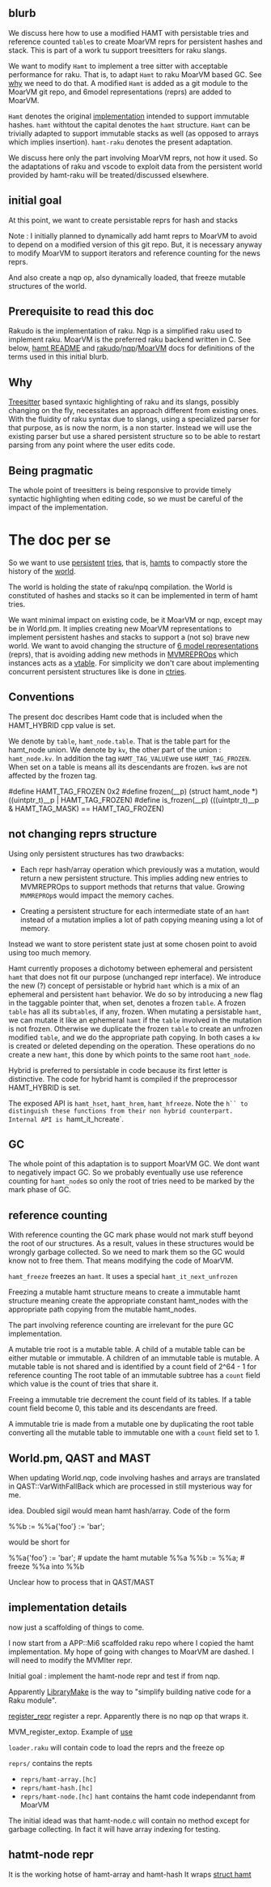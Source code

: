 ## blurb

We discuss here how to use a modified HAMT with persistable tries and reference
counted `table`s to create MoarVM reprs for persistent hashes and stack.
This is part of a work tu support treesitters for raku slangs.


We want to modify `Hamt` to implement a tree sitter with acceptable
performance for raku. That is, to adapt `Hamt` to raku MoarVM based GC. See
[why](#why) we need to do that. A modified `Hamt` is added as a git module to the
MoarVM git repo, and 6model representations (reprs) are added to MoarVM.

`Hamt` denotes the original [implementation](https://github.com/mkirchner/hamt)
intended to support immutable hashes. `hamt` withtout the capital denotes the
`hamt` structure. `Hamt` can be trivially adapted to support immutable stacks
as well (as opposed to arrays which implies insertion). `hamt-raku` denotes the
present adaptation.

We discuss here only the part involving MoarVM reprs, not how it used. So the
adaptations of raku and vscode to exploit data from the persistent world
provided by hamt-raku will be treated/discussed elsewhere.

## initial goal

At this point, we want to create persistable reprs for hash and stacks

Note : I initially planned to dynamically add hamt reprs to MoarVM to avoid to
depend on a modified version of this git repo. But, it is necessary anyway to
modify MoarVM to support iterators and reference counting for the news reprs.

And also create a nqp op, also dynamically loaded, that
freeze mutable structures of the world. 

## Prerequisite to read this doc

Rakudo is the implementation of raku. Nqp is a simplified raku used to
implement raku. MoarVM is the preferred raku backend written in C. See below,
[hamt README](https://github.com/mkirchner/hamt/blob/main/README.md) and
[rakudo](https://github.com/rakudo/rakudo/tree/main/docs)/[nqp](https://github.com/Raku/nqp/tree/main/docs)/[MoarVM](https://github.com/MoarVM/MoarVM/tree/main/docs)
docs for definitions of the terms used in this initial blurb.


## Why

[Treesitter](https://en.wikipedia.org/wiki/Tree-sitter_(parser_generator))
based syntaxic highlighting of raku and its slangs, possibly changing on the
fly, necessitates an approach different from existing ones. With the fluidity
of raku syntax due to slangs, using a specialized parser for that purpose, as
is now the norm, is a non starter. Instead we will use the existing parser but
use a shared persistent structure so to be able to restart parsing from any
point where the user edits code.

## Being pragmatic

The whole point of treesitters is being responsive to provide timely syntactic
highlighting when editing code, so we must be careful of the impact of the
implementation.

# The doc per se

So we want to use
[persistent](https://en.wikipedia.org/wiki/Persistent_data_structure)
[tries](https://en.wikipedia.org/wiki/Trie), that is,
[hamts](https://en.wikipedia.org/wiki/Hash_array_mapped_trie) to compactly
store the history of the
[world](https://github.com/Raku/nqp/blob/main/src/NQP/World.nqp).

The world is holding the state of raku/npq compilation. the World is
constituted of hashes and stacks so it can be implemented in term of hamt
tries. 

We want minimal impact on existing code, be it MoarVM or nqp, except may be in
World.pm. It implies creating new MoarVM representations to implement
persistent hashes and stacks to support a (not so) brave new world. We want to
avoid changing the structure of [6 model
representations](https://github.com/Raku/nqp/blob/main/docs/6model/overview.markdown#representations)
(reprs), that is avoiding adding new methods in
[MVMREPROps](https://github.com/MoarVM/MoarVM/blob/8c413c4f0ce0fed7c2accf92db496112c205a206/src/6model/6model.h#L561)
which instances acts as a
[vtable](https://en.wikipedia.org/wiki/Dispatch_table). For simplicity we don't
care about implementing concurrent persistent structures like is done in
[ctries](https://en.wikipedia.org/wiki/Ctrie).


##  Conventions

The present doc describes Hamt code that is included when the HAMT_HYBRID cpp value is set.

We denote by `table`, `hamt_node.table`. That is the table part for the
hamt_node union. We denote by `kv`, the other part of the union :
`hamt_node.kv`. In addition the tag `HAMT_TAG_VALUE`we use `HAMT_TAG_FROZEN`.
When set on a table is means all its descendants are frozen. `kw`s are not
affected by the frozen tag.

  #define HAMT_TAG_FROZEN 0x2
  #define frozen(__p) (struct hamt_node *)((uintptr_t)__p | HAMT_TAG_FROZEN)
  #define is_frozen(__p) (((uintptr_t)__p & HAMT_TAG_MASK) == HAMT_TAG_FROZEN)




## not changing reprs structure

Using only persistent structures has two drawbacks:

* Each repr hash/array operation which previously was a mutation, would return a new
persistent structure. This implies adding new entries to MVMREPROps to support
methods that returns that value. Growing `MVMREPROp`s would impact the memory
caches. 

* Creating a persistent structure for each intermediate state of an
`hamt` instead of a mutation implies a lot of path copying meaning using a lot
of memory.

Instead we want to store peristent state just at some chosen point to avoid
using too much memory.

Hamt currently proposes a dichotomy between ephemeral and persistent `hamt`
that does not fit our purpose (unchanged repr interface). We introduce the new
(?) concept of persistable or hybrid `hamt` which is a mix of an ephemeral and
persistent `hamt` behavior. We do so by introducing a new flag in the taggable
pointer that, when set, denotes a frozen `table`. A frozen `table` has all its
sub`table`s, if any, frozen. When mutating a persistable `hamt`, we can mutate
it like an ephemeral `hamt` if the `table` involved in the mutation is not
frozen. Otherwise we duplicate the frozen `table` to create an unfrozen
modified `table`, and we do the appropriate path copying. In both cases a `kw`
is created or deleted depending on the operation. These operations do no create
a new `hamt`, this done by which points to the same root `hamt_node`.


Hybrid is preferred to persistable in code because its first letter is distinctive.
The code for hybrid hamt is compiled if the preprocessor HAMT_HYBRID is set.

The exposed API is `hamt_hset`, `hamt_hrem`, `hamt_hfreeze`. Note the `h``
to distinguish these functions from their non hybrid counterpart.
Internal API is `hamt_it_hcreate`.


## GC 

The whole point of this adaptation is to support MoarVM GC. We dont want to
negatively impact GC. So we probably eventually use use reference counting for
`hamt_node`s so only the root of tries need to be marked by the mark phase of
GC.


## reference counting

With reference counting the GC mark phase would not mark stuff beyond the root
of our structures. As a result, values in these structures would be wrongly
garbage collected. So we need to mark them so the GC would know not to free
them. That means modifying the code of MoarVM.


`hamt_freeze` freezes an `hamt`. It uses a special
`hamt_it_next_unfrozen`


Freezing a mutable hamt structure means to create a immutable hamt structure meaning 
create the appropriate constant hamt_nodes with the appropriate path copying from the 
mutable hamt_nodes.

The part involving reference counting are irrelevant for the pure GC implementation.

A mutable trie root is a mutable table. A child of a mutable table can be
either mutable or immutable. A children of an immutable table is mutable. A
mutable table is not shared and is identified by a count field of 2^64 - 1 for
reference counting The root table of an immutable subtree has a `count` field
which value is the count of tries that share it.

Freeing a immutable trie decrement the count field of its tables.
If a table count field become 0, this table and its descendants are freed.

A immutable trie is made from a mutable one by duplicating the root table
converting all the mutable table to immutable one with a `count` field set to 1.

## World.pm, QAST and MAST

When updating World.nqp, code involving hashes and arrays are
translated in QAST::VarWithFallBack which are processed in still mysterious
way for me.

idea. Doubled sigil would mean hamt hash/array. 
Code of the form

  %%b := %%a{'foo'} := 'bar';

would be short for  
  
  %%a{'foo'} := 'bar';   # update the hamt mutable %%a
  %%b := %%a;            # freeze %%a into %%b

Unclear how to process that in QAST/MAST


## implementation details

now just a scaffolding of things to come.

I now start from a APP::Mi6 scaffolded raku repo where I copied the hamt implementation.
My hope of going with changes to MoarVM are dashed. I will need to modify the MVMIter repr.

Initial goal :  implement the hamt-node repr and test if from nqp.


Apparently [LibraryMake](https://raku.land/zef:jjmerelo/LibraryMake) is the
way to "simplify building native code for a Raku module".

[register_repr](https://github.com/MoarVM/MoarVM/blob/e149d3de5bf1514008401d0f63f040e03f057217/src/6model/reprs.c#181)
register a repr. Apparently there is no nqp op that wraps it.

MVM_register_extop. Example of 
[use](https://github.com/rakudo/rakudo//blob/969ae326d9bca4e4d5b0906f4d53e76bf702e020/src/vm/moar/ops/perl6_ops.c)


`loader.raku` will contain code to load the reprs and the freeze op

`reprs/` contains the repts
* `reprs/hamt-array.[hc]`
* `reprs/hamt-hash.[hc]`
* `reprs/hamt-node.[hc]`
`hamt` contains the hamt code independannt from MoarVM

The initial idead was that hamt-node.c will contain no method except for garbage collecting.
In fact it will have array indexing for testing.

## hatmt-node repr

It is the working hotse of hamt-array and hamt-hash
It wraps [struct hamt](src/hamt/internal_types.h)